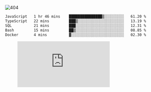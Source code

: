 ![404](https://user-images.githubusercontent.com/378023/89412096-6f759d80-d761-11ea-8c57-84b30ef3f2b1.png)

<!--START_SECTION:waka-->

```txt
JavaScript   1 hr 46 mins    ███████████████▒░░░░░░░░░   61.20 %
TypeScript   22 mins         ███▒░░░░░░░░░░░░░░░░░░░░░   13.19 %
SQL          21 mins         ███░░░░░░░░░░░░░░░░░░░░░░   12.31 %
Bash         15 mins         ██▒░░░░░░░░░░░░░░░░░░░░░░   08.85 %
Docker       4 mins          ▓░░░░░░░░░░░░░░░░░░░░░░░░   02.30 %
```

<!--END_SECTION:waka-->
<figure><embed src="https://wakatime.com/share/@018b853e-267a-435d-a858-33e2b098b9d7/f3c3aa68-553a-4373-a9f9-2d456f62f780.svg"></embed></figure>
